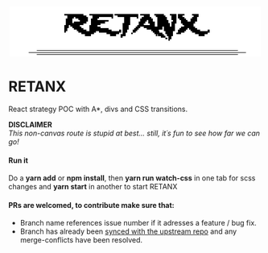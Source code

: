 <p align="center">
<img src="./src/retanx.png" />
</p>

# RETANX
React strategy POC with A*, divs and CSS transitions.

**DISCLAIMER** <br />
*This non-canvas route is stupid at best... still, it´s fun to see how far we can go!*

#### Run it
Do a **yarn add** or **npm install**, then **yarn run watch-css** in one tab for scss changes and **yarn start** in another to start RETANX

#### PRs are welcomed, to contribute make sure that:
* Branch name references issue number if it adresses a feature / bug fix.
* Branch has already been [synced with the upstream repo](https://help.github.com/articles/syncing-a-fork/) and any merge-conflicts have been resolved.
